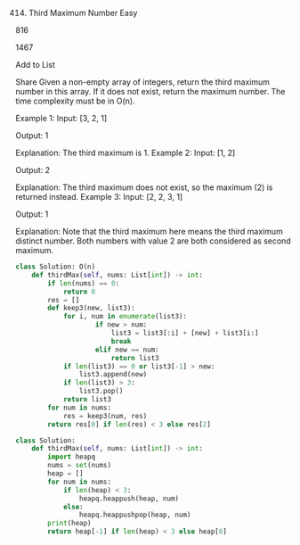 414. Third Maximum Number
Easy

816

1467

Add to List

Share
Given a non-empty array of integers, return the third maximum number in this array. If it does not exist, return the maximum number. The time complexity must be in O(n).

Example 1:
Input: [3, 2, 1]

Output: 1

Explanation: The third maximum is 1.
Example 2:
Input: [1, 2]

Output: 2

Explanation: The third maximum does not exist, so the maximum (2) is returned instead.
Example 3:
Input: [2, 2, 3, 1]

Output: 1

Explanation: Note that the third maximum here means the third maximum distinct number.
Both numbers with value 2 are both considered as second maximum.
```python
class Solution: O(n)
    def thirdMax(self, nums: List[int]) -> int:
        if len(nums) == 0:
            return 0
        res = []
        def keep3(new, list3):
            for i, num in enumerate(list3):
                    if new > num:
                        list3 = list3[:i] + [new] + list3[i:]
                        break
                    elif new == num:
                        return list3
            if len(list3) == 0 or list3[-1] > new:
                list3.append(new)
            if len(list3) > 3:
                list3.pop()
            return list3
        for num in nums:
            res = keep3(num, res)
        return res[0] if len(res) < 3 else res[2]

class Solution:
    def thirdMax(self, nums: List[int]) -> int:
        import heapq
        nums = set(nums)
        heap = []
        for num in nums:
            if len(heap) < 3:
                heapq.heappush(heap, num)
            else:
                heapq.heappushpop(heap, num)
        print(heap)
        return heap[-1] if len(heap) < 3 else heap[0]
```